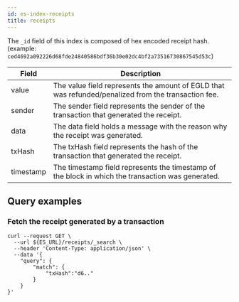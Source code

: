 ```yaml
---
id: es-index-receipts
title: receipts
---
```


The `_id` field of this index is composed of hex encoded receipt hash.
(example: `ced4692a092226d68fde24840586bdf36b30e02dc4bf2a73516730867545d53c`)

| Field     | Description                                                                                         |
|-----------|-----------------------------------------------------------------------------------------------------|
| value     | The value field represents the amount of EGLD that was refunded/penalized from the transaction fee. |
| sender    | The sender field represents the sender of the transaction that generated the receipt.               |
| data      | The data field holds a message with the reason why the receipt was generated.                       |
| txHash    | The txHash field represents the hash of the transaction that generated the receipt.                 |
| timestamp | The timestamp field represents the timestamp of the block in which the transaction was generated.   |

## Query examples

### Fetch the receipt generated by a transaction

```
curl --request GET \
  --url ${ES_URL}/receipts/_search \
  --header 'Content-Type: application/json' \
  --data '{
	"query": {
		"match": {
			"txHash":"d6.."
		}
	}
}'
```
